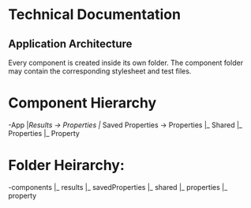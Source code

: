 # Technical Documentation

## Application Architecture

Every component is created inside its own folder. The component folder may contain the corresponding stylesheet and test files.

# Component Hierarchy

-App
   |_Results -> Properties
   |_ Saved Properties -> Properties
   |_ Shared
      |_ Properties
         |_ Property

# Folder Heirarchy:

-components
 |_ results
 |_ savedProperties
 |_ shared
    |_ properties
    |_ property

